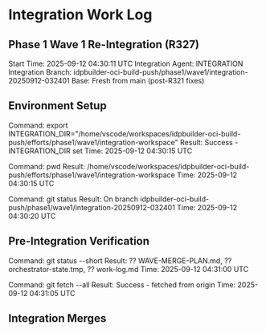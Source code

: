 # Integration Work Log
## Phase 1 Wave 1 Re-Integration (R327)

Start Time: 2025-09-12 04:30:11 UTC
Integration Agent: INTEGRATION
Integration Branch: idpbuilder-oci-build-push/phase1/wave1/integration-20250912-032401
Base: Fresh from main (post-R321 fixes)

## Environment Setup
Command: export INTEGRATION_DIR="/home/vscode/workspaces/idpbuilder-oci-build-push/efforts/phase1/wave1/integration-workspace"
Result: Success - INTEGRATION_DIR set
Time: 2025-09-12 04:30:15 UTC

Command: pwd
Result: /home/vscode/workspaces/idpbuilder-oci-build-push/efforts/phase1/wave1/integration-workspace
Time: 2025-09-12 04:30:15 UTC

Command: git status
Result: On branch idpbuilder-oci-build-push/phase1/wave1/integration-20250912-032401
Time: 2025-09-12 04:30:20 UTC

## Pre-Integration Verification

Command: git status --short
Result: ?? WAVE-MERGE-PLAN.md, ?? orchestrator-state.tmp, ?? work-log.md
Time: 2025-09-12 04:31:00 UTC

Command: git fetch --all
Result: Success - fetched from origin
Time: 2025-09-12 04:31:05 UTC

## Integration Merges
